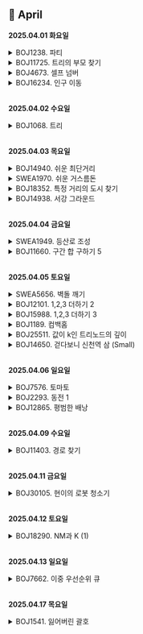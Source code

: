 ## 📅 April

**2025.04.01 화요일**

<details>
<summary>BOJ1238. 파티</summary>

[문제](https://www.acmicpc.net/problem/1238)  
[코드](../APS/BOJ/BOJ1238_파티.java)

> - 아이디어
>   - 다익스트라 2개 써서 오는 거 가는 거 계산해주고 더한 값이 가장 큰 거 출력
> - 느낀점
>   - 골드3이라서 쫄았는데 그냥 평범한 다익스트라 문제였다...그래프 문제가 거의 골드라서 경험치 잘 오르는 게 약간 머쓱함

</details>

<details>
<summary>BOJ11725. 트리의 부모 찾기</summary>

[문제](https://www.acmicpc.net/problem/11725)  
[코드](../APS/BOJ/BOJ11725_트리의부모찾기.java)

> - 아이디어
>   - bfs로 내려가면서 부모 저장해줌
> - 느낀점
>   - 쉬운 듯

</details>

<details>
<summary>BOJ4673. 셀프 넘버</summary>

[문제](https://www.acmicpc.net/problem/4673)  
[코드](../APS/BOJ/BOJ4673_셀프넘버.java)

> - 메모
>   - 툭하면 까먹는 각 자리수 더하는 방법...

</details>

<details>
<summary>BOJ16234. 인구 이동</summary>

[문제](https://www.acmicpc.net/problem/16234)  
[코드](../APS/BOJ/BOJ16234_인구이동.java)

> - 아이디어
>   - 하루 인구이동 일어나는 거 구현해놓고, while true 로 돌리면서 인구이동이 일어나지 않으면 return 해주기
> - 느낀점
>   - 하루 인구이동까지는 구현하기 까다롭지 않았는데 날짜 넘기면서 꼬였음

</details>


<br>

**2025.04.02 수요일**
<details>
<summary>BOJ1068. 트리</summary>

[문제](https://www.acmicpc.net/problem/1068)  
[코드](../APS/BOJ/BOJ1068_트리.java)
> - 아이디어
>   - 그래프 다 만들어주고, 제거할 노드의 자식리스트 비워주고, 전체 훑으면서 제거할 노드를 자식으로 갖는 경우 그 리스트에서도 빼줌
>   - 리프노드인지는 flag 변수 써서 처리
>   - head를 제거하는 경우 처리
> - 느낀점
>   - visited 배열 안 써줘도 될 것 같은데 그냥 혹시나 중복되는 자식 있을까봐 써줌. 근데 트리의 정의 자체가 모든 노드는 하나의 부모만 가져야 한대....필요없었음.

</details>


<br>

**2025.04.03 목요일**
<details>
<summary>BOJ14940. 쉬운 최단거리</summary>

[문제](https://www.acmicpc.net/problem/14940)  
[코드](../APS/BOJ/BOJ14940_쉬운최단거리.java)
> - 느낀점
>   - 델타 범위 설정 잘못해서 틀림...(nx < N && ny < N)...

</details>

<details>
<summary>SWEA1970. 쉬운 거스름돈</summary>

[문제](https://swexpertacademy.com/main/code/problem/problemDetail.do?contestProbId=AV5PsIl6AXIDFAUq)  
[코드](../APS/SWEA/SWEA1970_쉬운거스름돈.java)

> - 아이디어
>   - 큰 돈부터 채워넣기
> - 느낀점
>   - 쉬웠다

</details>

<details>
<summary>BOJ18352. 특정 거리의 도시 찾기</summary>

[문제](https://www.acmicpc.net/problem/18352)
[코드](../APS/BOJ/BOJ18352_특정거리의도시찾기_다익스트라.java)

> - 느낀점
>   - 다익스트라 안 까먹게 연습 겸 풀어봄
> - 메모
>   - pq에 넣을 때 최단거리로 갱신된 Edge로 안 넣으면 시간초과 남!

</details>

<details>
<summary>BOJ14938. 서강 그라운드</summary>

[문제](https://www.acmicpc.net/problem/14938)  
[코드](../APS/BOJ/BOJ14938_서강그라운드.java)
> - 아이디어
>   1. 각 노드를 시작점으로 하는 전체 노드의 최단 거리를 구하고
>   2. 그 중에서 시작점 아이템 + 거리가 r 이하인 애들 아이템 먹어주기
>   3. MaxItem 갱신
> - 느낀점
>   - 설계의 중요성...냅다 코드로 쓰려니까 헷갈렸는데 막상 단계를 나누니까 그렇게 어려울 건 없었다

</details>


<br>

**2025.04.04 금요일**

<details>
<summary>SWEA1949. 등산로 조성</summary>

[문제](https://swexpertacademy.com/main/code/problem/problemDetail.do?contestProbId=AV5PoOKKAPIDFAUq)  
[코드](../APS/SWEA/SWEA1949_등산로조성.java)
> - 아이디어
>   1. 가장 높은 봉우리 찾아서 시작 (여러 개일 수 있음)
>   2. 사방탐색해서 더 작으면 이동
>   3. 같거나 큰 곳을 만났으면 1부터 K까지 빼보고 계속 이동해봄
>   4. 최대 깊이 저장
> - 느낀점
>   - 큰 논리는 맞았는데 처음엔 maxDepth 테케마다 초기화 안 해줘서 꼬였고  
>   그 다음엔 visited 체크해줬다가 dfs 끝나면 푸는 거 깜빡해서 좀 헤맸다
> - 메모
>   - 중간 중간 논 시간 다 포함해서 2시간 좀 넘게 걸린 듯?

</details>

<details>
<summary>BOJ11660. 구간 합 구하기 5</summary>

[문제](https://www.acmicpc.net/problem/11660)  
[코드](../APS/BOJ/BOJ11660_구간합구하기5.java)
> - 아이디어
>   - 전체 map 행마다 구간합 배열 만들어놓고
>   - x1,y1 ~ x2,y2 에 속하는 네모 구간을 한 줄씩 내려가면서 행별 구간합 더해주기

</details>

<br>

**2025.04.05 토요일**
<details>
<summary>SWEA5656. 벽돌 깨기</summary>

[문제](https://swexpertacademy.com/main/code/problem/problemDetail.do?contestProbId=AWXRQm6qfL0DFAUo)  
[코드](../APS/SWEA/SWEA5656_벽돌깨기.java)

> - 아이디어
>   1. 구슬을 떨어뜨릴 열 고르기 (순열 dfs)
>   2. 떨어뜨린 칸을 기점으로 퍼지면서 깨뜨릴 수 있는 벽돌 다 깨뜨리기 (dfs / bfs)
>   3. 공중에 뜬 벽돌 끌어내려주기
>   4. 3 끝나고 바뀐 map으로 1~3번 단계 구슬 개수만큼 반복
> - 느낀점
>   - 가장 까다로웠던 부분은 갱신된 map을 어디까지 갖고 다니고 어디서 초기화해줘야 하는지 + 공중에 뜬 벽돌을 어떻게 끌어내려줄지
> - 메모
>   - chatGPT의 도움으로 풀었기 때문에 다시 봐야 함. 로직 혼자 떠올릴 수 있을 때까지 연습해볼 것

</details>

<details>
<summary>BOJ12101. 1,2,3 더하기 2</summary>

[문제](https://www.acmicpc.net/problem/12101)  
[코드](../APS/groupstudy/algorithm_study/BOJ12101_123더하기2.java)
[코드](../APS/groupstudy/algorithm_study/BOJ12101_123더하기2.java)
> - 아이디어
>  - n은 11보다 작다. 최대 10 -> 전체 조합의 개수는 ? dp[n] = dp[n-3] + dp[n-2] + dp[n-1] -> dp[10] = 274개
>  - 1로만 다 더해도 res 배열 최대 10자리. 3의 10승 = 59049. 브루트포스 가능
>  - 조합마다 길이 다름 -> res 배열 arr 말고 list로 관리
>  - 1부터 3까지 넣어보면서 바로바로 합 구해주고, N보다 커지면 return;  
>   N 되면 cnt 올려줌 (N 만들 수 있는 가능한 조합 개수)  
>   cnt가 K가 되면 가능한 조합 중 K번째라는 뜻. 출력해주고 return;  
>   아니다 싶으면 이전 상태로 돌아가야 하므로  
>   `*sum* -= i;`  
>   `*res*.remove(*res*.size() - 1);` 
> - 느낀점
>   - 요즘 맨날 그래프 문제만 풀다 보니 순열조합 또 까먹었는지 시간을 엄청 썼다
>   - 함수 끝나면 다시 마지막으로 작업했던 거 빼서 돌려놓으면 백트래킹 된다는 걸 자꾸 놓침
>   - 백트래킹 연습 좀 해야지...

</details>

<details>
<summary>BOJ15988. 1,2,3 더하기 3</summary>

[문제](https://www.acmicpc.net/problem/15988)  
[코드](../APS/groupstudy/algorithm_study/BOJ15988_123더하기3.java)
> - 메모
>   - 자료형 쓰는 데서 또 꼬임. 숫자 커진다 싶으면 long 쓸 것


</details>

<details>
<summary>BOJ1189. 컴백홈</summary>

[문제](https://www.acmicpc.net/problem/1189)  
[코드](../APS/groupstudy/algorithm_study/BOJ1189_컴백홈.java)
> - 아이디어
>   - 출발 위치에서 dfs로 탐색하면서 도착지에 도착하는 경로 탐색. 도착하는 경우 중 depth가 K인 경우에만 cnt 올려줌
>   - K보다 멀리 돌아가게 되는 루트는 전부 return `if(depth > K) return;`
> - 느낀점
>   - 기본적인 dfs... 쉬웠다. 한 10분 걸린 듯?
</details>

<details>
<summary>BOJ25511. 값이 k인 트리노드의 깊이</summary>

[문제](https://www.acmicpc.net/problem/25511)  
[코드](../APS/groupstudy/algorithm_study/BOJ25511_값이k인트리노드의깊이.java)

> - 아이디어
>   - 그래프 만들어주고 dfs 내려가다가 값이 k인 애 발견하면 출력 후 리턴
> - 느낀점
>   - 이것도 기본 dfs. 집중력 흐려져서 한 15분 걸림

</details>

<details>
<summary>BOJ14650. 걷다보니 신천역 삼 (Small)</summary>

[문제](https://www.acmicpc.net/problem/14650)  
[코드](../APS/groupstudy/algorithm_study/BOJ14650_걷다보니신천역삼Small.java)

> - 아이디어
>   - 가능한 모든 조합 만들어보고, 맨앞자리 0인 경우 return
        맨앞자리가 0이 아니면서 자리수 채워지면 String으로 합친 후 다시 parseInt 해서 숫자로 바꿔주고 3의 배수인지 검사 
> - 메모
>   - 통과하고 나서 gpt한테 최적화해달라고 했는데  
>    3의 배수는 모든 자리수를 더했을 때 3의 배수여야 한다고 함…  
>   미리 알았으면 한 자리 고를 때마다 sum 더해줘서 더 쉽게 계산했을 텐데
</details>

<br>

**2025.04.06 일요일**
<details>
<summary>BOJ7576. 토마토</summary>

[문제](https://www.acmicpc.net/problem/7576)  
[코드](../APS/BOJ/BOJ7576_토마토.java)
> - 아이디어
>   - bfs 돌려서 최대 일수 저장하고, bfs 다 끝나도 안 익은 애 있으면 -1 출력, 없으면 최대 깊이 출력
> - 느낀점
>   - 이제 이 정도는 무난하게 푼다. 한 15분~20분 걸림
</details>

<details>
<summary>BOJ2293. 동전 1</summary>

[문제](https://www.acmicpc.net/problem/2293)  
[코드](../APS/BOJ/BOJ2293_동전1.java)

> - 아이디어
>   - 동전별로 누적
>   - 순서가 중요했다면 for문 두 개 위치 바꿔야 했음
> - 느낀점
>   - dp...너무 어렵다
>   - dp 문젠 걸 알았지만 도저히 점화식이 생각 안 나서 조합으로 풀었다가 당연히 메모리초과 남
>   - 어렴풋이 감이 잡힐 듯 말 듯 했는데 식으로 표현이 안 됐음
> - 메모
>   - gpt 도움으로 풀었음
</details>

<details>
<summary>BOJ12865. 평범한 배낭</summary>

[문제](https://www.acmicpc.net/problem/12865)  
[코드](../APS/BOJ/BOJ12865_평범한배낭.java)

> - 아이디어
>   - 물건 반복 돌면서, 넣을 수 있으면 넣어보고,  
>   이미 저장된 값 VS dp[내 무게] + dp[(목표 무게 - 내 무게)] 비교  
> - 느낀점
>   - 어렵다.........
> - 메모
>   - 물건을 중복으로 넣지 않으려면 K -> weights[K] 로 내림차순 탐색해야 한다고 함
>   - GPT의 도움을 받았다...
</details>

<br>

**2025.04.09 수요일**

<details>
<summary>BOJ11403. 경로 찾기</summary>

[문제](https://www.acmicpc.net/problem/11403)
[코드](../APS/BOJ/BOJ11403_경로찾기.java)

> - 아이디어
>   - 플로이드 워셜 알고리즘
> - 느낀점
>   - bfs로 풀었다가 메모리 초과났다
>   - 플로이드 워셜 장벽이 좀 있었는데 완벽하게 이해하기는 어렵지만 구현 자체는 반복문 세 개면 끝나서 어렵지 않았다.
</details>

<br>

**2025.04.11 금요일**

<details>
<summary>BOJ30105. 현이의 로봇 청소기</summary>

[문제](https://www.acmicpc.net/problem/30105)
[코드](../APS/groupstudy/algorithm_study/BOJ18290_NM과K1.java)

> - 아이디어
>   - 기본적인 dfs
> - 메모
>   - 두 칸의 차 구할 때 abs 처리 안 해줄 뻔했다
</details>

<br>

**2025.04.12 토요일**
<details>
<summary>BOJ18290. NM과 K (1)</summary>

[문제](https://www.acmicpc.net/problem/18290)
[코드](../APS/groupstudy/algorithm_study/BOJ18290_NM과K1.java)

> - 아이디어
>   - visited boolean 배열로 관리했더니 중복으로 인접되는 부분 처리 이상하게 됨 → int 배열로 변경
>   - maxSum 초기값 0으로 세팅했다가 틀림. map 안의 값이 모두 음수인 경우에는 답이 0보다 작게 나와야 함.
> - 메모
>   - 매번 조합 만들 때마다 map 전체 탐색하면 시간복잡도 헬 -> result의 다음 idx 값 뽑을 때 항상 이미 뽑은 값보다 뒤에서 탐색하게 하면 됨
> ```
> // pick 함수 메인 로직 수정 ver
> for (int c = r; c < N * M; c++) {
>   int i = c / M;
>   int j = c % M;
> 
>   if (visited[i][j] == 0) {
>         result[index] = new int[]{i, j};
>         sum += map[i][j];
>         checkAdjacent(i, j, 1);
> 
>         pick(c + 1, index + 1, sum);
>         sum -= map[i][j];
>         checkAdjacent(i, j, -1);
>   }
> }
> ```
</details>

<br>

**2025.04.13 일요일**
<details>
<summary>BOJ7662. 이중 우선순위 큐</summary>

[문제](https://www.acmicpc.net/problem/7662)
[코드](../groupstudy/algorithm_study/BOJ7662_이중우선순위큐.java)

> - 아이디어
>   - 자동으로 정렬해주면서, 앞에서도 뺄 수 있고 뒤에서도 뺄 수 있는 treemap 사용 
>   - 중복되는 숫자가 들어올 경우를 대비해서 value로 해당 숫자의 개수 담아줌
> - 메모
>   - pq maxHeap, minHeap 만들고  
>   삭제할 때마다 minHeap에서 꺼낸 거 maxHeap.remove(Object)로 삭제해줬더니 아니나 다를까 시간초과
>   - 출력 순서 바꿔 써서 한 번 틀림 
>   - 같은 숫자가 여러 개인 경우 value 값 뺄 때 처리해주는 거 잘못해서 또 틀림
</details>

<br>

**2025.04.17 목요일**
<details>
<summary>BOJ1541. 잃어버린 괄호</summary>

[문제](https://www.acmicpc.net/problem/1541)
[코드](../groupstudy/algorithm_study/BOJ1541_잃어버린괄호.java)

> - 아이디어
>   - '-' 뒤에 최대한 많이 합쳐서 한 번에 빼는 게 좋음
>   - 마이너스 기호 기준으로 나누고, 덩어리끼리 더해준 다음 줄줄이 빼줌
> - 느낀점
>    - 오랜만에 문제 푸니까 너무 어렵다... 이것도 어떻게 풀 지 한참 생각 안 나서 GPT 한테 힌트 받음

</details>